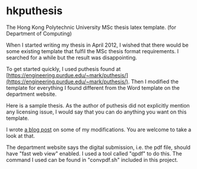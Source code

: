 hkputhesis
==========

The Hong Kong Polytechnic University MSc thesis latex template. (for Department of Computing)

When I started writing my thesis in April 2012, I wished that there would be some existing template that fulfil the MSc thesis format requirements. I searched for a while but the result was disappointing.

To get started quickly, I used puthesis found at [https://engineering.purdue.edu/~mark/puthesis/](https://engineering.purdue.edu/~mark/puthesis/). Then I modified the template for everything I found different from the Word template on the department website.

Here is a sample thesis. As the author of puthesis did not explicitly mention any licensing issue, I would say that you can do anything you want on this template.

I wrote [a blog post](http://qingpei.me/posts/latex-typesetting/) on some of my modifications. You are welcome to take a look  at that.

The department website says the digital submission, i.e. the pdf file, should have "fast web view" enabled. I used a tool called "qpdf" to do this. The command I used can be found in "convpdf.sh" included in this project.